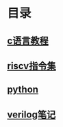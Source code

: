 # 目录



## [c语言教程](https://github.com/YohnWang/let-s-study/blob/master/doc/c-language.md)

## [riscv指令集](https://github.com/YohnWang/let-s-study/blob/master/doc/riscv-instruction-set.md)

## [python](https://github.com/YohnWang/let-s-study/blob/master/doc/learning-python.md) 

## [verilog笔记](https://github.com/YohnWang/let-s-study/blob/master/doc/verilog.md)